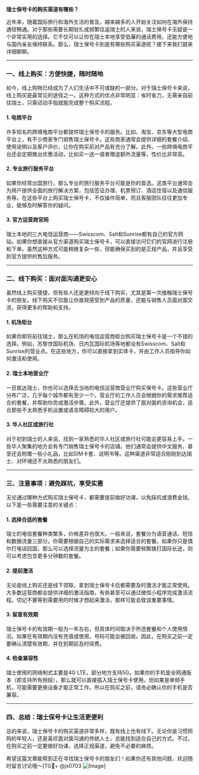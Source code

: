 **瑞士保号卡的购买渠道有哪些？**

近年来，随着国际旅行和海外生活的普及，越来越多的人开始关注如何在海外保持通信畅通。对于那些需要长期驻扎或频繁往返瑞士的人来说，瑞士保号卡无疑是一个非常实用的选择。它不仅可以让你在瑞士本地享受低廉的通话费用，还能方便地与国内亲友保持联系。那么，瑞士保号卡到底有哪些购买渠道呢？接下来我们就来详细聊聊。

---

### **一、线上购买：方便快捷，随时随地**

如今，线上购物已经成为了人们生活中不可或缺的一部分。对于瑞士保号卡来说，线上购买是最常见的途径之一。这种方式的优点非常明显：省时省力，无需亲自前往瑞士，只需动动手指就能完成整个购买流程。

#### 1. **电商平台**
许多知名的跨境电商平台都提供瑞士保号卡的服务。比如，淘宝、京东等大型电商平台上，有不少商家专门销售瑞士保号卡。这些商家通常会提供详细的套餐介绍、使用说明以及客户评价，让你在购买前对产品有充分了解。此外，一些跨境电商平台还会定期推出优惠活动，比如买一送一或者赠送额外流量等，性价比非常高。

#### 2. **专业旅行服务平台**
如果你经常出国旅行，那么专业的旅行服务平台可能是你的首选。这类平台通常会为用户提供全面的旅行解决方案，包括签证办理、机票预订、酒店住宿以及通信服务等。在这些平台上购买瑞士保号卡，不仅操作简单，而且客服团队往往更加专业，能够及时解答你的疑问。

#### 3. **官方运营商官网**
瑞士本地的三大电信运营商——Swisscom、Salt和Sunrise都有自己的官方网站。如果你想直接从官方渠道购买瑞士保号卡，可以直接访问它们的官网进行注册和下单。虽然这种方式可能稍微复杂一些，但能确保买到的是正规产品，并且享受到官方提供的售后服务。

---

### **二、线下购买：面对面沟通更安心**

虽然线上购买便捷，但有些人还是更倾向于线下购买，尤其是第一次接触瑞士保号卡的朋友。线下购买不仅能让你直观感受到产品的质量，还能与销售人员面对面交流，获得更多的帮助和支持。

#### 1. **机场柜台**
如果你即将前往瑞士，那么在机场的电信运营商柜台购买瑞士保号卡是一个不错的选择。例如，苏黎世国际机场、日内瓦国际机场等地都设有Swisscom、Salt和Sunrise的营业点。在这些地方，你可以直接拿到实体卡，并由工作人员指导你如何激活和使用。

#### 2. **瑞士本地营业厅**
一旦抵达瑞士，你也可以选择去当地的电信运营商营业厅购买保号卡。这些营业厅分布广泛，几乎每个城市都有至少一个。营业厅的工作人员会根据你的需求推荐适合的套餐，并帮助你完成激活步骤。此外，营业厅还提供了面对面的咨询机会，适合那些不太熟悉手机设置或语言障碍较大的用户。

#### 3. **华人社区或旅行社**
对于初到瑞士的人来说，找到一家熟悉的华人社区或旅行社可能会更容易上手。一些华人聚集的地方会有专门销售瑞士保号卡的店铺，他们通常会提供中文服务，甚至还会附赠一些小礼品，比如SIM卡套、说明书等。这种渠道非常适合刚刚到达瑞士、对环境还不太熟悉的朋友们。

---

### **三、注意事项：避免踩坑，享受实惠**

无论通过哪种方式购买瑞士保号卡，都需要提前做好功课，以免踩坑或浪费金钱。以下是一些需要注意的关键点：

#### 1. **选择合适的套餐**
瑞士的电信套餐种类繁多，价格差异也很大。一般来说，套餐分为语音通话、短信和数据流量三部分。你需要根据自己的实际需求来选择适合的套餐。如果你只是偶尔打电话回国，那么可以选择流量为主的套餐；如果你需要频繁拨打国际长途，则可以考虑包含更多分钟数的套餐。

#### 2. **提前激活**
无论是线上购买还是线下领取，拿到瑞士保号卡后都需要及时激活才能正常使用。大多数运营商都会提供详细的激活指南，有些甚至可以通过微信小程序完成激活流程。切记不要等到需要用的时候才想起来激活，那样可能会耽误重要事情。

#### 3. **留意有效期**
瑞士保号卡的有效期一般为一年左右，但具体时间取决于所选套餐和个人使用情况。如果在有效期内没有充值或使用，号码可能会被回收。因此，在购买之前一定要确认清楚有效期，并在到期前及时续费。

#### 4. **检查兼容性**
瑞士使用的网络制式主要是4G LTE，部分地方支持5G。如果你的手机是全网通版本（即支持所有频段），那么就可以直接插入瑞士保号卡使用。但如果是单频手机，可能需要更换设备才能正常工作。所以在购买之前，请务必确认你的手机是否兼容。

---

### **四、总结：瑞士保号卡让生活更便利**

总的来说，瑞士保号卡的购买渠道非常多样，既有线上也有线下。无论你是习惯网购的年轻人，还是喜欢面对面沟通的传统人士，总能找到适合自己的方式。不过，在购买之前一定要做好功课，选择正规渠道，避免不必要的麻烦。

希望这篇文章能帮到正在寻找瑞士保号卡的朋友们！如果你还有其他问题，欢迎随时留言讨论哦～[TG💪+ @jx0703 ![Image](https://github.com/user-attachments/assets/dbca1d08-cadb-493c-b0ec-ad6f7a83f270)]